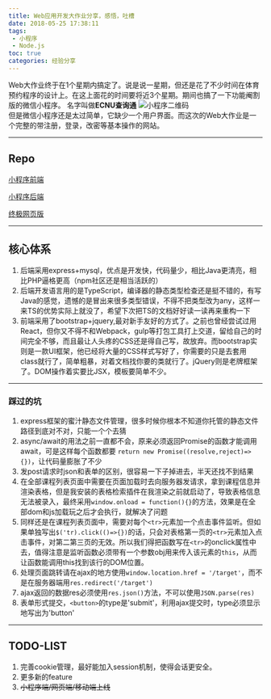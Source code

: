 ```yaml
---
title: Web应用开发大作业分享，感悟，吐槽
date: 2018-05-25 17:38:11
tags: 
 - 小程序
 - Node.js
toc: true
categories: 经验分享
---
```


Web大作业终于在1个星期内搞定了。说是说一星期，但还是花了不少时间在体育预约程序的设计上。在这上面花的时间要将近3个星期。期间也搞了一下功能阉割版的微信小程序。
名字叫做**ECNU查询通** ![小程序二维码](https://gofun4-pic.oss-cn-hangzhou.aliyuncs.com/a.jpg)<br/>
但是微信小程序还是太过简单，它缺少一个用户界面。而这次的Web大作业是一个完整的带注册，登录，改密等基本操作的网站。

<!--more-->

---
## Repo
[小程序前端](https://github.com/fun4wut/gelEle_frontend)

[小程序后端](https://github.com/fun4wut/queryEle_backend)

[终极网页版](https://github.com/fun4wut/WebFinalProject)

---

## 核心体系
1. 后端采用express+mysql，优点是开发快，代码量少，相比Java更清亮，相比PHP逼格更高（npm社区还是相当活跃的）
2. 后端开发语言用的是TypeScript，编译器的静态类型检查还是挺不错的，有写Java的感觉，遗憾的是冒出来很多类型错误，不得不把类型改为any，这样一来TS的优势实际上就没了，希望下次把TS的文档好好读一读再来重构一下
3. 前端采用了bootstrap+jquery,最对新手友好的方式了。之前也曾经尝试过用React，但你又不得不和Webpack，gulp等打包工具打上交道，留给自己的时间完全不够，而且最让人头疼的CSS还是得自己写，故放弃。而bootstrap实则是一款UI框架，他已经将大量的CSS样式写好了，你需要的只是去套用class就行了，简单粗暴，对着文档找你要的类就行了。jQuery则是老牌框架了。DOM操作着实要比JSX，模板要简单不少。

---
### 踩过的坑
1. express框架的蜜汁静态文件管理，很多时候你根本不知道你托管的静态文件路径到底对不对，只能一个个去猜
2. async/await的用法之前一直都不会，原来必须返回Promise的函数才能调用await，可是这样每个函数都要 ```return new Promise((resolve,reject)=>{})```，让代码量膨胀了不少
3. 发post请求时json和表单的区别，很容易一下子掉进去，半天还找不到结果
4. 在全部课程列表页面中需要在页面加载时去向服务器发请求，拿到课程信息并渲染表格，但是我安装的表格检索插件在我渲染之前就启动了，导致表格信息无法被录入，最终采用`window.onload = function(){}`的方法，效果是在全部dom和js加载玩之后才会执行，就解决了问题
5. 同样还是在课程列表页面中，需要对每个`<tr>`元素加一个点击事件监听。但如果单独写出`$('tr).click(()=>{})`的话，只会对表格第一页的`<tr>`元素加入点击事件，对第二第三页的无效。所以我们得把函数写在`<tr>`的onclick属性中去，值得注意是监听函数必须带有一个参数obj用来传入该元素的`this`，从而让函数能调用this找到该行的DOM位置。
6. 处理页面跳转请在ajax的地方使用`window.location.href = '/target'`，而不是在服务器端用`res.redirect('/target')`
7. ajax返回的数据res必须使用`res.json()`方法，不可以使用`JSON.parse(res)`
8. 表单形式提交，`<button>`的type是'submit'，利用ajax提交时，type必须显示地写出为'button'

---
## TODO-LIST
1. 完善cookie管理，最好能加入session机制，使得会话更安全。
2. 更多新的feature
3. <del>小程序端/网页端/移动端上线</del>

